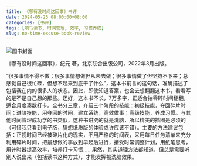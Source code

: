 ```yaml
---
title: 《哪有没时间这回事》书评
date: 2024-05-25 08:00:00+08:00
categories: [书评]
tags: [响马读书, 时间管理, 效率, 习惯养成]
slug: no-time-excuse-book-review
---
```


<div class="p-3 text-center">
  <img class="img-fluid" src="/uploads/2024/0525/book-cover.png" alt="图书封面">
</div>

《哪有没时间这回事》，纪元 著，北京联合出版公司，2022年3月出版。

“很多事情不得不做；很多事情想做但从未去做；很多事情做了但坚持不下来；总感觉自己很忙碌，但想不起来到底干了什么”，这本书前言的这句话，准确描述了包括我在内的很多人的状态。因此，即使知道答案，也会去想翻翻这本书，看看写的是不是自己想的那些。还好，这本书不长，7万多字，正适合抽零碎时间翻翻，适合月度凑数打卡。全书分三章，介绍三个阶段的技能：初级技能，夺回碎片时间；进阶技能，用夺回的时间，建立系统，高效做事；高级技能，养成习惯。与其他时间管理成功学的书类似，这种书讲究的就是洗脑，所以精美的插图是必须的（可惜我只看到电子版，猜想纸质版的体验或许应该不错）。主要的方法建议包括：正视时间已经被碎片化的现实，不用严格的时间表，采用每日任务清单来充分利用碎片时间，把最想做的事放到早起后进行，接受时常调整计划，用纸笔思考，用计时器提高效率，培养打卡习惯……果然，其实道理方法都知道，但总是需要听别人说出来（包括读书这种方式），才能发挥被洗脑效果。